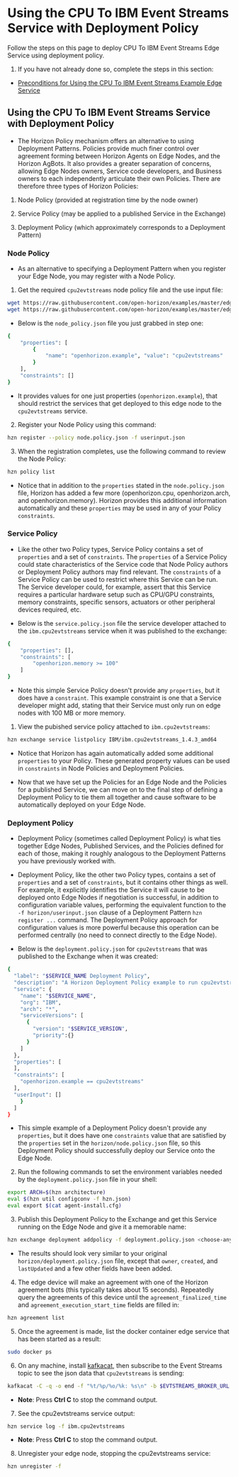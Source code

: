 # Using the CPU To IBM Event Streams Service with Deployment Policy

Follow the steps on this page to deploy CPU To IBM Event Streams Edge Service using deployment policy.

1. If you have not already done so, complete the steps in this section:

  - [Preconditions for Using the CPU To IBM Event Streams Example Edge Service](README.md#preconditions)

## <a id=using-cpu2evtstreams-policy></a> Using the CPU To IBM Event Streams Service with Deployment Policy

- The Horizon Policy mechanism offers an alternative to using Deployment Patterns. Policies provide much finer control over agreement forming between Horizon Agents on Edge Nodes, and the Horizon AgBots. It also provides a greater separation of concerns, allowing Edge Nodes owners, Service code developers, and Business owners to each independently articulate their own Policies. There are therefore three types of Horizon Policies:

1. Node Policy (provided at registration time by the node owner)

2. Service Policy (may be applied to a published Service in the Exchange)

3. Deployment Policy (which approximately corresponds to a Deployment Pattern)

### Node Policy 

- As an alternative to specifying a Deployment Pattern when you register your Edge Node, you may register with a Node Policy.

1. Get the required `cpu2evtstreams` node policy file and the use input file:
```bash
wget https://raw.githubusercontent.com/open-horizon/examples/master/edge/evtstreams/cpu2evtstreams/horizon/node.policy.json
wget https://raw.githubusercontent.com/open-horizon/examples/master/edge/evtstreams/cpu2evtstreams/horizon/use/userinput.json
```

- Below is the `node_policy.json` file you just grabbed in step one:

```bash
{
    "properties": [
        {
            "name": "openhorizon.example", "value": "cpu2evtstreams"
        }
    ],
    "constraints": []
}
```

- It provides values for one just properties (`openhorizon.example`), that should restrict the services that get deployed to this edge node to the `cpu2evtstreams` service.

2. Register your Node Policy using this command:

```bash
hzn register --policy node.policy.json -f userinput.json
```

3. When the registration completes, use the following command to review the Node Policy:

```bash
hzn policy list
```

- Notice that in addition to the `properties` stated in the `node.policy.json` file, Horizon has added a few more (openhorizon.cpu, openhorizon.arch, and openhorizon.memory). Horizon provides this additional information automatically and these `properties` may be used in any of your Policy `constraints`.

### Service Policy 

- Like the other two Policy types, Service Policy contains a set of `properties` and a set of `constraints`. The `properties` of a Service Policy could state characteristics of the Service code that Node Policy authors or Deployment Policy authors may find relevant. The `constraints` of a Service Policy can be used to restrict where this Service can be run. The Service developer could, for example, assert that this Service requires a particular hardware setup such as CPU/GPU constraints, memory constraints, specific sensors, actuators or other peripheral devices required, etc.

- Below is the `service.policy.json` file the service developer attached to the `ibm.cpu2evtstreams` service when it was published to the exchange:

```bash
{
    "properties": [],
    "constraints": [
        "openhorizon.memory >= 100"
    ]
}
```

- Note this simple Service Policy doesn't provide any `properties`, but it does have a `constraint`. This example constraint is one that a Service developer might add, stating that their Service must only run on edge nodes with 100 MB or more memory.

1. View the pubished service policy attached to `ibm.cpu2evtstreams`:
```bash
hzn exchange service listpolicy IBM/ibm.cpu2evtstreams_1.4.3_amd64
```
- Notice that Horizon has again automatically added some additional `properties` to your Policy. These generated property values can be used in `constraints` in Node Policies and Deployment Policies.

- Now that we have set up the Policies for an Edge Node and the Policies for a published Service, we can move on to the final step of defining a Deployment Policy to tie them all together and cause software to be automatically deployed on your Edge Node.

### Deployment Policy 

- Deployment Policy (sometimes called Deployment Policy) is what ties together Edge Nodes, Published Services, and the Policies defined for each of those, making it roughly analogous to the Deployment Patterns you have previously worked with.

- Deployment Policy, like the other two Policy types, contains a set of `properties` and a set of `constraints`, but it contains other things as well. For example, it explicitly identifies the Service it will cause to be deployed onto Edge Nodes if negotiation is successful, in addition to configuration variable values, performing the equivalent function to the `-f horizon/userinput.json` clause of a Deployment Pattern `hzn register ...` command. The Deployment Policy approach for configuration values is more powerful because this operation can be performed centrally (no need to connect directly to the Edge Node).

- Below is the `deployment.policy.json` for `cpu2evtstreams` that was published to the Exchange when it was created:

```bash
{
  "label": "$SERVICE_NAME Deployment Policy",
  "description": "A Horizon Deployment Policy example to run cpu2evtstreams",
  "service": {
    "name": "$SERVICE_NAME",
    "org": "IBM",
    "arch": "*",
    "serviceVersions": [
      {
        "version": "$SERVICE_VERSION",
        "priority":{}
      }
    ]
  },
  "properties": [
  ],
  "constraints": [
    "openhorizon.example == cpu2evtstreams"
  ],
  "userInput": []
    }
  ]
}
```
- This simple example of a Deployment Policy doesn't provide any `properties`, but it does have one `constraints` value that are satisfied by the `properties` set in the `horizon/node.policy.json` file, so this Deployment Policy should successfully deploy our Service onto the Edge Node.

2. Run the following commands to set the environment variables needed by the `deployment.policy.json` file in your shell:
```bash
export ARCH=$(hzn architecture)
eval $(hzn util configconv -f hzn.json)
eval export $(cat agent-install.cfg)
```

3. Publish this Deployment Policy to the Exchange and get this Service running on the Edge Node and give it a memorable name:

```bash
hzn exchange deployment addpolicy -f deployment.policy.json <choose-any-policy-name>
```

- The results should look very similar to your original `horizon/deployment.policy.json` file, except that `owner`, `created`, and `lastUpdated` and a few other fields have been added.


4. The edge device will make an agreement with one of the Horizon agreement bots (this typically takes about 15 seconds). Repeatedly query the agreements of this device until the `agreement_finalized_time` and `agreement_execution_start_time` fields are filled in:
```bash
hzn agreement list
```

5. Once the agreement is made, list the docker container edge service that has been started as a result:
```bash
sudo docker ps
```

6. On any machine, install [kafkacat](https://github.com/edenhill/kafkacat#install), then subscribe to the Event Streams topic to see the json data that `cpu2evtstreams` is sending:
  ```bash
  kafkacat -C -q -o end -f "%t/%p/%o/%k: %s\n" -b $EVTSTREAMS_BROKER_URL -X api.version.request=true -X security.protocol=sasl_ssl -X sasl.mechanisms=PLAIN -X sasl.username=token -X sasl.password=$EVTSTREAMS_API_KEY -X ssl.ca.location=$EVTSTREAMS_CERT_FILE -t cpu2evtstreams
  ```
 - **Note**: Press **Ctrl C** to stop the command output.
  
7. See the cpu2evtstreams service output:

```bash
hzn service log -f ibm.cpu2evtstreams
```
 - **Note**: Press **Ctrl C** to stop the command output.

8. Unregister your edge node, stopping the cpu2evtstreams service:
```bash
hzn unregister -f
```

